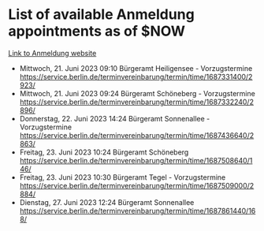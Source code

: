 # List of available Anmeldung appointments as of $NOW
[Link to Anmeldung website](https://service.berlin.de/terminvereinbarung/termin/tag.php?termin=1&anliegen[]=120686&dienstleisterlist=122210,122217,327316,122219,327312,122227,327314,122231,327346,122243,327348,122254,122252,329742,122260,329745,122262,329748,122271,327278,122273,327274,122277,327276,330436,122280,327294,122282,327290,122284,327292,122291,327270,122285,327266,122286,327264,122296,327268,150230,329760,122297,327286,122294,327284,122312,329763,122314,329775,122304,327330,122311,327334,122309,327332,317869,122281,327352,122279,329772,122283,122276,327324,122274,327326,122267,329766,122246,327318,122251,327320,122257,327322,122208,327298,122226,327300&herkunft=http%3A%2F%2Fservice.berlin.de%2Fdienstleistung%2F120686%2F)
- Mittwoch, 21. Juni 2023 09:10 Bürgeramt Heiligensee - Vorzugstermine https://service.berlin.de/terminvereinbarung/termin/time/1687331400/2923/
- Mittwoch, 21. Juni 2023 09:24 Bürgeramt Schöneberg - Vorzugstermine https://service.berlin.de/terminvereinbarung/termin/time/1687332240/2896/
- Donnerstag, 22. Juni 2023 14:24 Bürgeramt Sonnenallee - Vorzugstermine https://service.berlin.de/terminvereinbarung/termin/time/1687436640/2863/
- Freitag, 23. Juni 2023 10:24 Bürgeramt Schöneberg https://service.berlin.de/terminvereinbarung/termin/time/1687508640/146/
- Freitag, 23. Juni 2023 10:30 Bürgeramt Tegel - Vorzugstermine https://service.berlin.de/terminvereinbarung/termin/time/1687509000/2884/
- Dienstag, 27. Juni 2023 12:24 Bürgeramt Sonnenallee https://service.berlin.de/terminvereinbarung/termin/time/1687861440/168/
